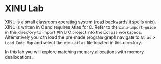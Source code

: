 # XINU Lab

XINU is a small classroom operating system (read backwards it spells unix). XINU is written in C and requires Atlas for C. Refer to the `xinu-import-guide` in this directory to import XINU C project into the Eclipse workspace. Alternatively you can load the pre-made program graph navigate to `Atlas` &gt; `Load Code Map` and select the `xinu.atlas` file located in this directory.

In this lab you will explore matching memory allocations with memory deallocations.
